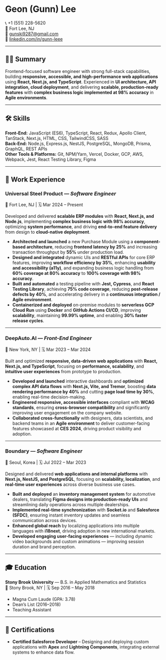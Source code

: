 # Geon (Gunn) Lee

📞 +1 (551) 228-5620  
📍 Fort Lee, NJ  
📧 gunski9287@gmail.com  
🔗 [linkedin.com/in/gunn-leee](https://linkedin.com/in/gunn-leee)

---

## 🧑‍💻 Summary

Frontend-focused software engineer with strong full-stack capabilities, building **responsive, accessible, and high-performance web applications** using **React, Next.js, and TypeScript**. Experienced in **UI architecture, API integration, cloud deployment**, and delivering **scalable, production-ready features** with **complex business logic implemented at 98% accuracy** in **Agile environments**.

---

## 🛠️ Skills

**Front-End:** JavaScript (ES6), TypeScript, React, Redux, Apollo Client, TanStack, Next.js, HTML, CSS, TailwindCSS, SASS  
**Back-End:** Node.js, Express.js, NestJS, PostgreSQL, MongoDB, Prisma, GraphQL, REST APIs  
**Other Tools & Platforms:** Git, NPM/Yarn, Vercel, Docker, GCP, AWS, Webpack, Jest, React Testing Library, Figma

---

## 💼 Work Experience

### Universal Steel Product — *Software Engineer*  
📍 Fort Lee, NJ | 🗓 Mar 2024 – Present

Developed and delivered **scalable ERP modules** with **React, Next.js, and Node.js**, implementing **complex business logic with 98% accuracy**, optimizing **system performance**, and driving **end-to-end feature delivery** from design to **cloud-native deployment**.

- **Architected and launched** a new Purchase Module using a **component-based architecture**, reducing **frontend latency by 25%** and increasing transaction throughput by **55%** under production load.  
- **Designed and integrated** dynamic UIs and **RESTful APIs** for core ERP features, improving **workflow efficiency by 35%**, enhancing **usability and accessibility (a11y)**, and expanding business logic handling from **60% coverage at 80% accuracy** to **100% coverage with 98% accuracy**.  
- **Built and automated** a testing pipeline with **Jest, Cypress**, and **React Testing Library**, achieving **75% code coverage**, reducing **post-release defects by 40%**, and accelerating delivery in a **continuous integration / Agile environment**.  
- **Containerized and deployed** on-premise modules to **serverless GCP Cloud Run** using **Docker** and **GitHub Actions CI/CD**, improving **scalability**, maintaining **99.99% uptime**, and enabling **30% faster release cycles**.

---

### DeepAuto.AI — *Front-End Engineer*  
📍 New York, NY | 🗓 Mar 2023 – Mar 2024

Built and optimized **responsive, data-driven web applications** with **React, Next.js, and TypeScript**, focusing on **performance, scalability**, and **intuitive user experiences** from prototype to production.

- **Developed and launched** interactive dashboards and **optimized complex API data flows** with **Next.js, Vite, and Tremor**, boosting **data rendering performance by 40%** and cutting **page load time by 30%**, enabling real-time decision-making.  
- **Engineered responsive, accessible interfaces** compliant with **WCAG standards**, ensuring **cross-browser compatibility** and significantly improving user engagement on the company website.  
- **Collaborated cross-functionally** with designers, data scientists, and backend teams in an **Agile environment** to deliver customer-facing features showcased at **CES 2024**, driving product visibility and adoption.

---

### Boundary — *Software Engineer*  
📍 Seoul, Korea | 🗓 Jul 2022 – Mar 2023

Designed and delivered **web applications and internal platforms** with **Next.js, NestJS, and PostgreSQL**, focusing on **scalability, localization**, and **real-time user experiences** across diverse business use cases.

- **Built and deployed** an **inventory management system** for automotive dealers, translating **Figma designs into production-ready UIs** and streamlining daily operations across multiple dealerships.  
- **Implemented real-time synchronization** with **Socket.io** and **Salesforce (SFDC)**, ensuring instant inventory updates and seamless communication across devices.  
- **Enhanced global reach** by localizing applications into multiple languages with **i18next**, driving adoption in new international markets.  
- **Developed engaging user-facing experiences** — including dynamic video backgrounds and custom animations — improving session duration and brand perception.

---

## 🎓 Education

**Stony Brook University** — B.S. in Applied Mathematics and Statistics  
📍 Stony Brook, NY | 🗓 Sep 2016 – May 2018  

- Magna Cum Laude (GPA: 3.78)  
- Dean’s List (2016–2018)  
- Teaching Assistant

---

## 📜 Certifications

- **Certified Salesforce Developer** – Designing and deploying custom applications with **Apex** and **Lightning Components**, integrating external systems to enhance data flow.
